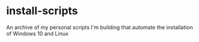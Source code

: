 # install-scripts
An archive of my personal scripts I'm building that automate the installation of Windows 10 and Linux
